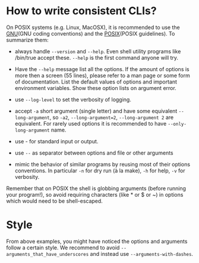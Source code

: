 # How to write consistent CLIs?

On POSIX systems (e.g. Linux, MacOSX), it is recommended to use the [GNU](GNU coding conventions) and the [POSIX](POSIX guidelines). To summarize them:

- always handle `--version` and `--help`. Even shell utility programs like /bin/true accept these. `--help` is the first command anyone will try.

- Have the `--help` message list all the options. If the amount of options is more then a screen (55 lines), please refer to a man page or some form of documentation. List the default values of options and important environment variables. Show these option lists on argument error.

- use `--log-level` to set the verbosity of logging.

- accept `-a` short argument (single letter) and have some equivalent `--long-argument`, so `-a2`, `--long-argument=2`, `--long-argument 2` are equivalent. For rarely used options it is recommended to have `--only-long-argument` name.

- use - for standard input or output.

- use `--` as separator between options and file or other arguments

- mimic the behavior of similar programs by reusing most of their options conventions. In particular `-n` for dry run (à la make), `-h` for help, `-v` for verbosity.


Remember that on POSIX the shell is globbing arguments (before running your program!), so avoid requiring characters (like * or $ or ~) in options which would need to be shell-escaped.

# Style

From above examples, you might have noticed the options and arguments follow a certain style. We recommend to avoid `--arguments_that_have_underscores` and instead use `--arguments-with-dashes`.

[GNU]: https://www.gnu.org/prep/standards/standards.html#Command_002dLine-Interfaces
[POSIX]: http://pubs.opengroup.org/onlinepubs/9699919799/basedefs/V1_chap12.html
